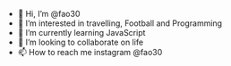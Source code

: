 - 👋 Hi, I’m @fao30
- 👀 I’m interested in travelling, Football and Programming
- 🌱 I’m currently learning JavaScript
- 💞️ I’m looking to collaborate on life
- 📫 How to reach me instagram @fao30

<!---
fao30/fao30 is a ✨ special ✨ repository because its `README.md` (this file) appears on your GitHub profile.
You can click the Preview link to take a look at your changes.
--->
